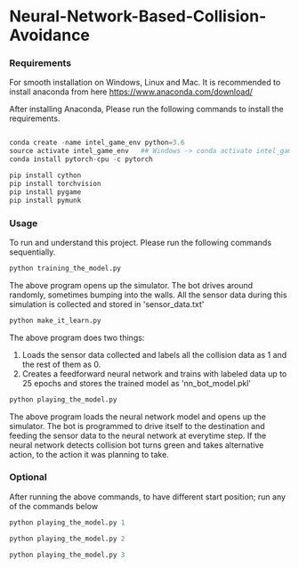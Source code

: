 # Neural-Network-Based-Collision-Avoidance

### Requirements

For smooth installation on Windows, Linux and Mac. It is recommended to install anaconda from here https://www.anaconda.com/download/

After installing Anaconda, Please run the following commands to install the requirements.

```python

conda create -name intel_game_env python=3.6
source activate intel_game_env   ## Windows -> conda activate intel_game_env 
conda install pytorch-cpu -c pytorch 

pip install cython
pip install torchvision
pip install pygame
pip install pymunk

```

### Usage

To run and understand this project. Please run the following commands sequentially.

```python
python training_the_model.py
```
The above program opens up the simulator. The bot drives around randomly, sometimes bumping into the walls. All the sensor data during this simulation is collected and stored in 'sensor_data.txt'

```python
python make_it_learn.py
```

The above program does two things: 

1) Loads the sensor data collected and labels all the collision data as 1 and the rest of them as 0.  
2) Creates a feedforward neural network and trains with labeled data up to 25 epochs and stores the trained model as 'nn_bot_model.pkl'


```python
python playing_the_model.py
```
The above program loads the neural network model and opens up the simulator. The bot is programmed to drive itself to the destination and feeding the sensor data to the neural network at everytime step.
If the neural network detects collision bot turns green and takes alternative action, to the action it was planning to take.





### Optional

After running the above commands, to have different start position; run any of the commands below

```python
python playing_the_model.py 1
```
```python
python playing_the_model.py 2
```
```python
python playing_the_model.py 3
```